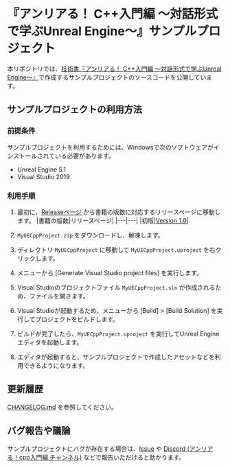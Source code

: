 # 『アンリアる！ C++入門編 ～対話形式で学ぶUnreal Engine～』サンプルプロジェクト

本リポジトリでは、[技術書『アンリアる！ C++入門編 ～対話形式で学ぶUnreal Engine～』](https://colory-games.booth.pm/items/4734728)で作成するサンプルプロジェクトのソースコードを公開しています。

## サンプルプロジェクトの利用方法

### 前提条件

サンプルプロジェクトを利用するためには、Windowsで次のソフトウェアがインストールされている必要があります。

* Unreal Engine 5.1
* Visual Studio 2019

### 利用手順

1. 最初に、[Releaseページ](https://github.com/colory-games/Unreal-CppBeginnerEdition-Samples/releases) から書籍の版数に対応するリリースページに移動します。
   |書籍の版数|リリースページ|
   |---|---|
   |初版|[Version 1.0](https://github.com/colory-games/Unreal-CppBeginnerEdition-Samples/releases/tag/v1.0.0)|

1. `MyUECppProject.zip` をダウンロードし、解凍します。
1. ディレクトリ `MyUECppProject` に移動して `MyUECppProject.uproject` を右クリックします。
1. メニューから [Generate Visual Studio project files] を実行します。
1. Visual Studioのプロジェクトファイル `MyUECppProject.sln` が作成されるため、ファイルを開きます。  
1. Visual Studioが起動するため、メニューから [Build] > [Build Solution] を実行してプロジェクトをビルドします。
1. ビルドが完了したら、`MyUECppProject.uproject` を実行してUnreal Engineエディタを起動します。  
1. エディタが起動すると、サンプルプロジェクトで作成したアセットなどを利用できるようになります。

## 更新履歴

[CHANGELOG.md](CHANGELOG.md) を参照してください。

## バグ報告や議論

サンプルプロジェクトにバグが存在する場合は、[Issue](https://github.com/colory-games/Unreal-CppBeginnerEdition-Samples/issues) や [Discord (アンリアる！cpp入門編 チャンネル)](https://discord.gg/dV7JkrhFRC) などで報告いただけると助かります。
